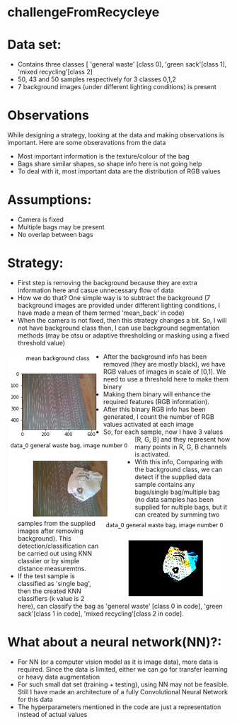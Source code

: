 # challengeFromRecycleye


# Data set:

- Contains three classes [ 'general waste' [class 0], 'green sack'[class 1], 'mixed recycling'[class 2]
- 50, 43 and 50 samples respectively for 3 classes 0,1,2
- 7 background images (under different lighting conditions) is present 


# Observations
While designing a strategy, looking at the data and making observations is important. 
Here are some obseravations from the data
  - Most important information is the texture/colour of the bag
  - Bags share similar shapes, so shape info here is not going help
  - To deal with it, most important data are the distribution of RGB values

# Assumptions: 
- Camera is fixed
- Multiple bags may be present
- No overlap between bags
# Strategy: 

  - First step is removing the background because they are extra information here and casue unnecessary flow of data
  - How we do that? One simple way is to subtract the background (7 background images are provided under different lighting conditions, I have made a mean of them termed 'mean_back' in code)
  - When the camera is not fixed, then this strategy changes a bit. So, I will not have background class then, I can use background segmentation methods (may be otsu or adaptive thresholding or masking using a fixed threshold value)  

<img src="image_samples/back.png"
     alt="Markdown Monster icon"
     style="float: left; margin-right: 10px;" />


<img src="image_samples/Bag0.png"
     alt="Markdown Monster icon"
     style="float: left; margin-right: 10px;" />

<img src="image_samples/Bag0_without_background.png"
     alt="Markdown Monster icon"
     style="float: right; margin-right: 10px;" />

  - After the background info has been removed (they are mostly black), we have RGB values of images in scale of [0,1]. We need to use a threshold here to make them binary
  - Making them binary will enhance the required features (RGB information). 
  - After this binary RGB info has been generated, I count the number of RGB values activated at each image
  - So, for each sample, now I have 3 values [R, G, B] and they represent how many points in R, G, B channels is activated. 
  - With this info, Comparing with the background class, we can detect if the supplied data sample contains any bags/single bag/multiple bag (no data samples has been supplied for nultiple bags, but it can created by summing two samples from the supplied images after removing background). This detection/classification can be carried out using KNN classiier or by simple distance measuremtns.
  - If the test sample is classified as 'single bag', then the created KNN classifiers (k value is 2 here), can classify the bag as 'general waste' [class 0 in code], 'green sack'[class 1 in code], 'mixed recycling'[class 2 in code].


# What about a neural network(NN)?:
  - For NN (or a computer vision model as it is image data), more data is required. Since the data is limited, either we can go for transfer learning or heavy data augmentation
  - For such small dat set (training + testing), using NN may not be feasible. Still I have made an architecture of a fully Convolutional Neural Network for this data
  - The hyperparameters mentioned in the code are just a representation instead of actual values
